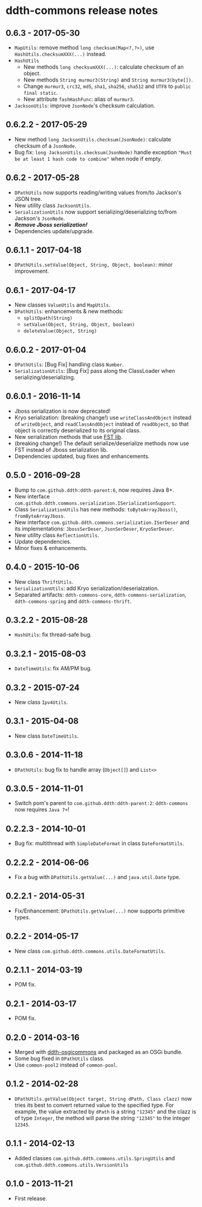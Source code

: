 ddth-commons release notes
==========================

0.6.3 - 2017-05-30
------------------

- `MapUtils`: remove method `long checksum(Map<?,?>)`, use `HashUtils.checksumXXX(...)` instead.
- `HashUtils`
  - New methods `long checksumXXX(...)`: calculate checksum of an object.
  - New methods `String murmur3(String)` and `String murmur3(byte[])`.
  - Change `murmur3`, `crc32`, `md5`, `sha1`, `sha256`, `sha512` and `UTF8` to `public final static`.
  - New attribute `fashHashFunc`: alias of `murmur3`.
- `JacksonUtils`: improve `JsonNode`'s checksum calculation.


0.6.2.2 - 2017-05-29
--------------------

- New method `long JacksonUtils.checksum(JsonNode)`: calculate checksum of a `JsonNode`.
- Bug fix: `long JacksonUtils.checksum(JsonNode)` handle exception `"Must be at least 1 hash code to combine"` when node if empty.


0.6.2 - 2017-05-28
------------------

- `DPathUtils` now supports reading/writing values from/to Jackson's JSON tree.
- New utility class `JacksonUtils`.
- `SerializationUtils` now support serializing/deserializing to/from Jackson's `JsonNode`.
- ***Remove Jboss serialization!***
- Dependencies update/upgrade.


0.6.1.1 - 2017-04-18
--------------------

- `DPathUtils.setValue(Object, String, Object, boolean)`: minor improvement.


0.6.1 - 2017-04-17
------------------

- New classes `ValueUtils` and `MapUtils`.
- `DPathUtils`: enhancements & new methods:
  - `splitDpath(String)`
  - `setValue(Object, String, Object, boolean)`
  - `deleteValue(Object, String)`


0.6.0.2 - 2017-01-04
--------------------

- `DPathUtils`: [Bug Fix] handling class `Number`.
- `SerializationUtils`: [Bug Fix] pass along the ClassLoader when serializing/deserializing.


0.6.0.1 - 2016-11-14
--------------------

- Jboss serialization is now deprecated!
- Kryo serialization: (breaking change!) use `writeClassAndObject` instead of `writeObject`, and `readClassAndObject` instead of `readObject`,
  so that object is correctly deserialized to its original class.
- New serialization methods that use [FST lib](https://github.com/RuedigerMoeller/fast-serialization).
- (breaking change!) The default serialize/deserialize methods now use FST instead of Jboss serialization lib. 
- Dependencies updated, bug fixes and enhancements.


0.5.0 - 2016-09-28
------------------

- Bump to `com.github.ddth:ddth-parent:6`, now requires Java 8+.
- New interface `com.github.ddth.commons.serialization.ISerializationSupport`.
- Class `SerializationUtils` has new methods: `toByteArrayJboss()`, `fromByteArrayJboss`.
- New interface `com.github.ddth.commons.serialization.ISerDeser` and its implementations: `JbossSerDeser`, `JsonSerDeser`, `KryoSerDeser`.
- New utility class `ReflectionUtils`.
- Update dependencies.
- Minor fixes & enhancements.


0.4.0 - 2015-10-06
------------------

- New class `ThriftUtils`.
- `SerializationUtils`: add Kryo serialization/deserialzation.
- Separated artifacts: `ddth-commons-core`, `ddth-commons-serialization`, `ddth-commons-spring` and `ddth-commons-thrift`.


0.3.2.2 - 2015-08-28
--------------------

- `HashUtils`: fix thread-safe bug.


0.3.2.1 - 2015-08-03
--------------------

- `DateTimeUtils`: fix AM/PM bug.


0.3.2 - 2015-07-24
------------------

- New class `Ipv4Utils`.


0.3.1 - 2015-04-08
------------------

- New class `DateTimeUtils`.


0.3.0.6 - 2014-11-18
--------------------

- `DPathUtils`: bug fix to handle array (`Object[]`) and `List<>`


0.3.0.5 - 2014-11-01
--------------------

- Switch pom's parent to `com.github.ddth:ddth-parent:2`: `ddth-commons` now requires `Java 7+`!


0.2.2.3 - 2014-10-01
--------------------

- Bug fix: multithread with `SimpleDateFormat` in class `DateFormatUtils`.


0.2.2.2 - 2014-06-06
--------------------

- Fix a bug with `DPathUtils.getValue(...)` and `java.util.Date` type.


0.2.2.1 - 2014-05-31
--------------------
- Fix/Enhancement: `DPathUtils.getValue(...)` now supports primitive types.


0.2.2 - 2014-05-17
------------------

- New class `com.github.ddth.commons.utils.DateFormatUtils`.


0.2.1.1 - 2014-03-19
--------------------

- POM fix.


0.2.1 - 2014-03-17
------------------

- POM fix.


0.2.0 - 2014-03-16
------------------

- Merged with [ddth-osgicommons](https://github.com/DDTH/ddth-osgicommons) and packaged as an OSGi bundle.
- Some bug fixed in `DPathUtils` class.
- Use `common-pool2` instead of `common-pool`.


0.1.2 - 2014-02-28
------------------

- `DPathUtils.getValue(Object target, String dPath, Class clazz)` now tries its best to convert returned value to the specified type. For example, the value extracted by `dPath` is a string `"12345"` and the clazz is of type `Integer`, the method will parse the string `"12345"` to the integer `12345`.


0.1.1 - 2014-02-13
------------------

- Added classes `com.github.ddth.commons.utils.SpringUtils` and `com.github.ddth.commons.utils.VersionUtils`


0.1.0 - 2013-11-21
------------------

- First release.
